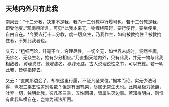 ##  天地内外只有此我

南泉云：“十二分教，决定不是我，我向十二分教中行履可也。若十二分教是我，即受他变。”观南泉所言，可见*此我本来无一物缠绕障碍，要行便行，要坐便坐，自由自在。*今要去行十二分教，度一切众生，乃我作主，如何被教拘住？被教拘住者，不知此我者也。

又云：“粗细而论，纤毫不立，穷理尽性，一切全无，如世界未成时，洞然空廓，无佛名、无众生名，始有少分相应。”乃直指天地内外，只有此我，并无一物与此我相敌者。*说理说性，皆是虚名，与我无益*。古人说理说性之书，可以充栋。若一明此我，皆弹指碎去。

又云：“直向那边会了，却来这里行履，不证凡圣果位。”据本而论，实无少法可得，岂况三乘五性差别名数？但是有因有果，尽属无常生灭也。此南泉极力掀翻，吐弃一切，独明此我。彼凡圣三乘，五性因果，皆属生灭边事。若知得明白，则惟有此我纵横自在，岂肯为诸法所困。

